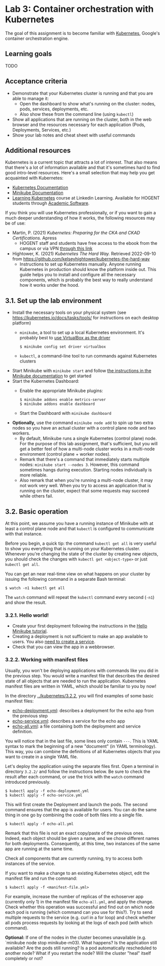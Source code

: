 # Lab 3: Container orchestration with Kubernetes

The goal of this assignment is to become familiar with [Kubernetes](https://kubernetes.io), Google's container orchestration engine.

## Learning goals

TODO

## Acceptance criteria

- Demonstrate that your Kubernetes cluster is running and that you are able to manage it:
    - Open the dashboard to show what's running on the cluster: nodes, pods, services, deployments, etc.
    - Also show these from the command line (using `kubectl`)
- Show all applications that are running on the cluster, both in the web browser and the resources necessary for each application (Pods, Deployments, Services, etc.)
- Show your lab notes and cheat sheet with useful commands

## Additional resources

Kubernetes is a current topic that attracts a lot of interest. That also means that there's a lot of information available and that it's sometimes hard to find good intro-level resources. Here's a small selection that may help you get acquainted with Kubernetes:

- [Kubernetes Documentation](https://kubernetes.io/docs/home/)
- [Minikube Documentation](https://minikube.sigs.k8s.io/docs/)
- [Learning Kubernetes](https://www.linkedin.com/learning/learning-kubernetes/) course at Linkedin Learning. Available for HOGENT students through [Academic Software](https://www.academicsoftware.eu).

If you think you will use Kubernetes professionally, or if you want to gain a much deeper understanding of how it works, the following resources may be of use:

- Martin, P. (2021) *Kubernetes: Preparing for the CKA and CKAD Certifications.* Apress
    - HOGENT staff and students have free access to the ebook from the campus or via VPN [through this link](https://doi.org/10.1007/978-1-4842-6494-2)
- Hightower, K. (2021) *Kubernetes The Hard Way.* Retrieved 2022-09-10 from <https://github.com/kelseyhightower/kubernetes-the-hard-way>
    - Instructions to set up Kubernetes manually. Anyone running Kubernetes in production should know the platform inside out. This guide helps you to install and configure all the necessary components, which is probably the best way to really understand how it works under the hood.

## 3.1. Set up the lab environment

- Install the necessary tools on your physical system (see <https://kubernetes.io/docs/tasks/tools/> for instructions on each desktop platform)
    - `minikube`, a tool to set up a local Kubernetes environment. It's probably best to [use VirtualBox as the driver](https://minikube.sigs.k8s.io/docs/drivers/)

        ```console
        $ minikube config set driver virtualbox
        ```

    - `kubectl`, a command-line tool to run commands against Kubernetes clusters
- Start Minikube with `minikube start` and follow [the instructions in the Minikube documentation](https://minikube.sigs.k8s.io/docs/start/) to get started
- Start the Kubernetes Dashboard:
    - Enable the appropriate Minikube plugins:

        ```console
        $ minikube addons enable metrics-server
        $ minikube addons enable dashboard
        ```

    - Start the Dashboard with `minikube dashboard`
- **Optionally,** use the command `minikube node add` to spin up two extra nodes so you have an actual cluster with a control plane node and two workers.
    - By default, Minikube runs a single Kubernetes (control plane) node. For the purpose of this lab assignment, that's sufficient, but you will get a better feel of how a multi-node cluster works in a multi-node environment (control plane + worker nodes).
    - Remark that there's a command that immediately starts multiple nodes: `minikube start --nodes 3`. However, this command sometimes hangs during execution. Starting nodes individually is more reliable.
    - Also remark that when you're running a multi-node cluster, it may not work very well. When you try to access an application that is running on the cluster, expect that some requests may succeed while others fail.

## 3.2. Basic operation

At this point, we assume you have a running instance of Minikube with at least a control plane node and that `kubectl` is configured to communicate with that instance.

Before you begin, a quick tip: the command `kubectl get all` is very useful to show you everything that is running on your Kubernetes cluster. Whenever you're changing the state of the cluster by creating new objects, you should check the changes with `kubectl get <object-type>` or just `kubectl get all`.

You can get an near real-time view on what happens on your cluster by issuing the following command in a separate Bash terminal:

```console
$ watch -n1 kubectl get all
```

The `watch` command will repeat the `kubectl` command every second (`-n1`) and show the result.

### 3.2.1. Hello world!

- Create your first deployment following the instructions in the [Hello Minikube tutorial](https://kubernetes.io/docs/tutorials/hello-minikube/#create-a-deployment).
- Creating a deployment is not sufficient to make an app available to users. You also [need to create a service](https://kubernetes.io/docs/tutorials/hello-minikube/#create-a-service).
- Check that you can view the app in a webbrowser.

### 3.2.2. Working with manifest files

Usually, you won't be deploying applications with commands like you did in the previous step. You would write a manifest file that describes the desired state of all objects that are needed to run the application. Kubernetes manifest files are written in YAML, which should be familiar to you by now!

In the directory [../kubernetes/3.2.2](../kubernetes/3.2.2), you will find examples of some basic manifest files:

- [echo-deployment.yml](../kubernetes/3.2.2/echo-deployment.yml): describes a deployment for the echo app from the previous step
- [echo-service.yml](../kubernetes/3.2.2/echo-service.yml): describes a service for the echo app
- [echo-all.yml](../kubernetes/3.2.2/echo-all.yml): a file containing both the deployment and service definition.

You will notice that in the last file, some lines only contain `---`. This is YAML syntax to mark the beginning of a new "document" (in YAML terminology). This way, you can combine the definitions of all Kubernetes objects that you want to create in a single YAML file.

Let's deploy the application using the separate files first. Open a terminal in directory `3.2.2/` and follow the instructions below. Be sure to check the result after each command, or use the trick with the `watch` command introduced previously.

```console
$ kubectl apply -f echo-deployment.yml
$ kubectl apply -f echo-service.yml
```

This will first create the Deployment and launch the pods. The second command ensures that the app is available for users. You can do the same thing in one go by combining the code of both files into a single file.

```console
$ kubectl apply -f echo-all.yml
```

Remark that this file is not an exact copy/paste of the previous ones. Indeed, each object should be given a name, and we chose different names for both deployments. Consequently, at this time, two instances of the same app are running at the same time.

Check all components that are currently running, try to access both instances of the service.

If you want to make a change to an existing Kubernetes object, edit the manifest file and run the command:

```console
$ kubectl apply -f <manifest-file.yml>
```

For example, increase the number of replicas of the echoserver app (currently only 1) in the manifest file `echo-all.yml`, and apply the change. Check whether this operation was successful and find out on which node each pod is running (which command can you use for this?). Try to send multiple requests to the service (e.g. curl in a for loop) and check whether all pods process requests by looking at the logs of each pod (with which command).

**Optional:** If one of the nodes in the cluster becomes unavailable (e.g. `minikube node stop minikube-m03). What happens? Is the application still available? Are the pods still running? Is a pod automatically rescheduled to another node? What if you restart the node? Will the cluster "heal" itself completely or not?
